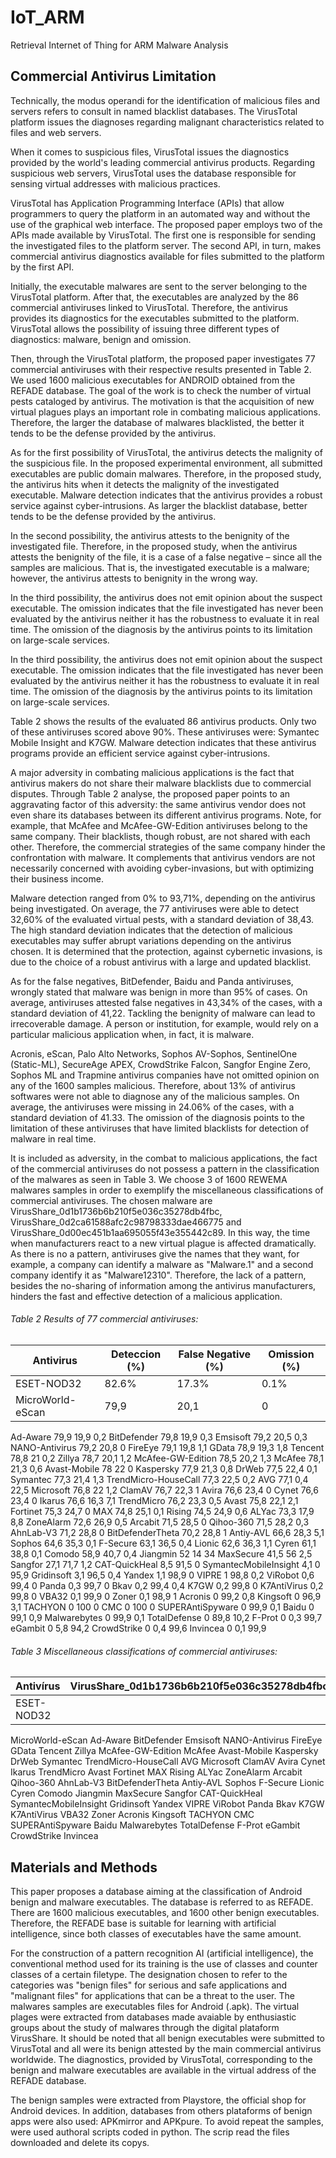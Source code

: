 # IoT_ARM
Retrieval Internet of Thing for  ARM Malware Analysis

## Commercial Antivirus Limitation

Technically, the modus operandi for the identification of malicious files and servers refers to consult in named blacklist databases. The VirusTotal platform issues the diagnoses regarding malignant characteristics related to files and web servers.

When it comes to suspicious files, VirusTotal issues the diagnostics provided by the world's leading commercial antivirus products. Regarding suspicious web servers, VirusTotal uses the database responsible for sensing virtual addresses with malicious practices.

VirusTotal has Application Programming Interface (APIs) that allow programmers to query the platform in an automated way and without the use of the graphical web interface. The proposed paper employs two of the APIs made available by VirusTotal. The first one is responsible for sending the investigated files to the platform server. The second API, in turn, makes commercial antivirus diagnostics available for files submitted to the platform by the first API.

Initially, the executable malwares are sent to the server belonging to the VirusTotal platform. After that, the executables are analyzed by the 86 commercial antiviruses linked to VirusTotal. Therefore, the antivirus provides its diagnostics for the executables submitted to the platform. VirusTotal allows the possibility of issuing three different types of diagnostics: malware, benign and omission.

Then, through the VirusTotal platform, the proposed paper investigates 77 commercial antiviruses with their respective results presented in Table 2. We used 1600 malicious executables for ANDROID obtained from the REFADE database. The goal of the work is to check the number of virtual pests cataloged by antivirus. The motivation is that the acquisition of new virtual plagues plays an important role in combating malicious applications. Therefore, the larger the database of malwares blacklisted, the better it tends to be the defense provided by the antivirus.

As for the first possibility of VirusTotal, the antivirus detects the malignity of the suspicious file. In the proposed experimental environment, all submitted executables are public domain malwares. Therefore, in the proposed study, the antivirus hits when it detects the malignity of the investigated executable. Malware detection indicates that the antivirus provides a robust service against cyber-intrusions. As larger the blacklist database, better tends to be the defense provided by the antivirus.

In the second possibility, the antivirus attests to the benignity of the investigated file. Therefore, in the proposed study, when the antivirus attests the benignity of the file, it is a case of a false negative – since all the samples are malicious. That is, the investigated executable is a malware; however, the antivirus attests to benignity in the wrong way.

In the third possibility, the antivirus does not emit opinion about the suspect executable. The omission indicates that the file investigated has never been evaluated by the antivirus neither it has the robustness to evaluate it in real time. The omission of the diagnosis by the antivirus points to its limitation on large-scale services.

In the third possibility, the antivirus does not emit opinion about the suspect executable. The omission indicates that the file investigated has never been evaluated by the antivirus neither it has the robustness to evaluate it in real time. The omission of the diagnosis by the antivirus points to its limitation on large-scale services.

Table 2 shows the results of the evaluated 86 antivirus products. Only two of these antiviruses scored above 90%. These antiviruses were: Symantec Mobile Insight and K7GW. Malware detection indicates that these antivirus programs provide an efficient service against cyber-intrusions.

A major adversity in combating malicious applications is the fact that antivirus makers do not share their malware blacklists due to commercial disputes. Through Table 2 analyse, the proposed paper points to an aggravating factor of this adversity: the same antivirus vendor does not even share its databases between its different antivirus programs. Note, for example, that McAfee and McAfee-GW-Edition antiviruses belong to the same company. Their blacklists, though robust, are not shared with each other. Therefore, the commercial strategies of the same company hinder the confrontation with malware. It complements that antivirus vendors are not necessarily concerned with avoiding cyber-invasions, but with optimizing their business income.

Malware detection ranged from 0% to 93,71%, depending on the antivirus being investigated. On average, the 77 antiviruses were able to detect 32,60% of the evaluated virtual pests, with a standard deviation of 38,43. The high standard deviation indicates that the detection of malicious executables may suffer abrupt variations depending on the antivirus chosen. It is determined that the protection, against cybernetic invasions, is due to the choice of a robust antivirus with a large and updated blacklist.

As for the false negatives, BitDefender, Baidu and Panda antiviruses, wrongly stated that malware was benign in more than 95% of cases. On average, antiviruses attested false negatives in 43,34% of the cases, with a standard deviation of 41,22. Tackling the benignity of malware can lead to irrecoverable damage. A person or institution, for example, would rely on a particular malicious application when, in fact, it is malware.

Acronis, eScan, Palo Alto Networks, Sophos AV-Sophos, SentinelOne (Static-ML), SecureAge APEX, CrowdStrike Falcon, Sangfor Engine Zero, Sophos ML and Trapmine antivirus companies have not omitted opinion on any of the 1600 samples malicious. Therefore, about 13% of antivirus softwares were not able to diagnose any of the malicious samples. On average, the antiviruses were missing in 24.06% of the cases, with a standard deviation of 41.33. The omission of the diagnosis points to the limitation of these antiviruses that have limited blacklists for detection of malware in real time.

It is included as adversity, in the combat to malicious applications, the fact of the commercial antiviruses do not possess a pattern in the classification of the malwares as seen in Table 3. We choose 3 of 1600 REWEMA malwares samples in order to exemplify the miscellaneous classifications of commercial antiviruses. The chosen malware are VirusShare_0d1b1736b6b210f5e036c35278db4fbc, VirusShare_0d2ca61588afc2c98798333dae466775 and VirusShare_0d00ec451b1aa695055f43e355442c89. In this way, the time when manufacturers react to a new virtual plague is affected dramatically. As there is no a pattern, antiviruses give the names that they want, for example, a company can identify a malware as "Malware.1" and a second company identify it as "Malware12310". Therefore, the lack of a pattern, besides the no-sharing of information among the antivirus manufacturers, hinders the fast and effective detection of a malicious application.

###### Table 2 Results of 77 commercial antiviruses:

Antivirus |	Deteccion (%) |	False Negative (%) |	Omission (%)
--------- | ------------- | ------------------ | -------------
ESET-NOD32 |	82.6% |	17.3% |	0.1% |
MicroWorld-eScan |	79,9	| 20,1 | 0 |
Ad-Aware	79,9	19,9	0,2
BitDefender	79,8	19,9	0,3
Emsisoft	79,2	20,5	0,3
NANO-Antivirus	79,2	20,8	0
FireEye	79,1	19,8	1,1
GData	78,9	19,3	1,8
Tencent	78,8	21	0,2
Zillya	78,7	20,1	1,2
McAfee-GW-Edition	78,5	20,2	1,3
McAfee	78,1	21,3	0,6
Avast-Mobile	78	22	0
Kaspersky	77,9	21,3	0,8
DrWeb	77,5	22,4	0,1
Symantec	77,3	21,4	1,3
TrendMicro-HouseCall	77,3	22,5	0,2
AVG	77,1	0,4	22,5
Microsoft	76,8	22	1,2
ClamAV	76,7	22,3	1
Avira	76,6	23,4	0
Cynet	76,6	23,4	0
Ikarus	76,6	16,3	7,1
TrendMicro	76,2	23,3	0,5
Avast	75,8	22,1	2,1
Fortinet	75,3	24,7	0
MAX	74,8	25,1	0,1
Rising	74,5	24,9	0,6
ALYac	73,3	17,9	8,8
ZoneAlarm	72,6	26,9	0,5
Arcabit	71,5	28,5	0
Qihoo-360	71,5	28,2	0,3
AhnLab-V3	71,2	28,8	0
BitDefenderTheta	70,2	28,8	1
Antiy-AVL	66,6	28,3	5,1
Sophos	64,6	35,3	0,1
F-Secure	63,1	36,5	0,4
Lionic	62,6	36,3	1,1
Cyren	61,1	38,8	0,1
Comodo	58,9	40,7	0,4
Jiangmin	52	14	34
MaxSecure	41,5	56	2,5
Sangfor	27,1	71,7	1,2
CAT-QuickHeal	8,5	91,5	0
SymantecMobileInsight	4,1	0	95,9
Gridinsoft	3,1	96,5	0,4
Yandex	1,1	98,9	0
VIPRE	1	98,8	0,2
ViRobot	0,6	99,4	0
Panda	0,3	99,7	0
Bkav	0,2	99,4	0,4
K7GW	0,2	99,8	0
K7AntiVirus	0,2	99,8	0
VBA32	0,1	99,9	0
Zoner	0,1	98,9	1
Acronis	0	99,2	0,8
Kingsoft	0	96,9	3,1
TACHYON	0	100	0
CMC	0	100	0
SUPERAntiSpyware	0	99,9	0,1
Baidu	0	99,1	0,9
Malwarebytes	0	99,9	0,1
TotalDefense	0	89,8	10,2
F-Prot	0	0,3	99,7
eGambit	0	5,8	94,2
CrowdStrike	0	0,4	99,6
Invincea	0	0,1	99,9

###### Table 3 Miscellaneous classifications of commercial antiviruses:

Antivírus |	VirusShare_0d1b1736b6b210f5e036c35278db4fbc |	VirusShare_0d2ca61588afc2c98798333dae466775 |	VirusShare_0d00ec451b1aa695055f43e355442c89
--------- | ------------------------------------------- | ------------------------------------------- | --------------------------------------------
ESET-NOD32 |  | | |
MicroWorld-eScan
Ad-Aware
BitDefender
Emsisoft
NANO-Antivirus
FireEye
GData
Tencent
Zillya
McAfee-GW-Edition
McAfee
Avast-Mobile
Kaspersky
DrWeb
Symantec
TrendMicro-HouseCall
AVG
Microsoft
ClamAV
Avira
Cynet
Ikarus
TrendMicro
Avast
Fortinet
MAX
Rising
ALYac
ZoneAlarm
Arcabit
Qihoo-360
AhnLab-V3
BitDefenderTheta
Antiy-AVL
Sophos
F-Secure
Lionic
Cyren
Comodo
Jiangmin
MaxSecure
Sangfor
CAT-QuickHeal
SymantecMobileInsight
Gridinsoft
Yandex
VIPRE
ViRobot
Panda
Bkav
K7GW
K7AntiVirus
VBA32
Zoner
Acronis
Kingsoft
TACHYON
CMC
SUPERAntiSpyware
Baidu
Malwarebytes
TotalDefense
F-Prot
eGambit
CrowdStrike
Invincea



## Materials and Methods

This paper proposes a database aiming at the classification of Android benign and malware executables. The database is referred to as REFADE. There are 1600 malicious executables, and 1600 other benign executables. Therefore, the REFADE base is suitable for learning with artificial intelligence, since both classes of executables have the same amount.

For the construction of a pattern recognition AI (artificial intelligence), the conventional method used for its training is the use of classes and counter classes of a certain filetype. The designation chosen to refer to the categories was "benign files" for serious and safe applications and "malignant files" for applications that can be a threat to the user. The malwares samples are executables files for Android (.apk). The virtual plages were extracted from databases made avaiable by enthusiastic groups about the study of malwares through the digital plataform VirusShare. It should be noted that all benign executables were submitted to VirusTotal and all were its benign attested by the main commercial antivirus worldwide. The diagnostics, provided by VirusTotal, corresponding to the benign and malware executables are available in the virtual address of the REFADE database.

The benign samples were extracted from Playstore, the official shop for Android devices. In addition, databases from others plataforms of benign apps were also used: APKmirror and APKpure. To avoid repeat the samples, were used authoral scripts coded in python. The scrip read the files downloaded and delete its copys.
